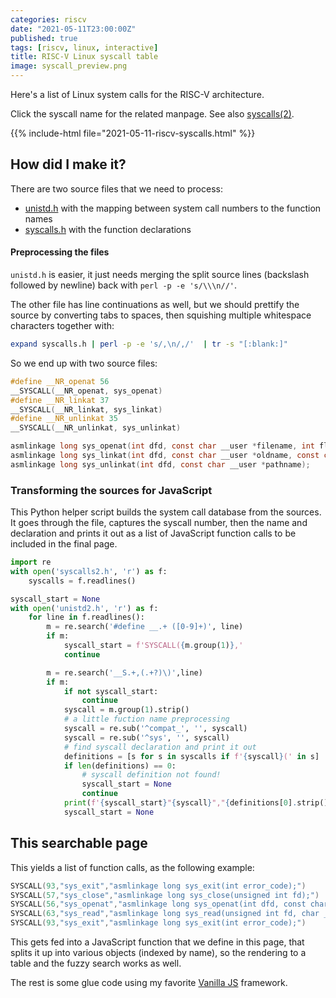 ```yaml
---
categories: riscv
date: "2021-05-11T23:00:00Z"
published: true
tags: [riscv, linux, interactive]
title: RISC-V Linux syscall table
image: syscall_preview.png
---
```


Here's a list of Linux system calls for the RISC-V architecture.

Click the syscall name for the related manpage. See also [syscalls(2)](https://man7.org/linux/man-pages/man2/syscalls.2.html).


{{% include-html file="2021-05-11-riscv-syscalls.html" %}}

## How did I make it?

There are two source files that we need to process:
- [unistd.h](https://github.com/torvalds/linux/blob/master/include/uapi/asm-generic/unistd.h) with the mapping between system call numbers to the function names
- [syscalls.h](https://github.com/torvalds/linux/blob/master/include/linux/syscalls.h) with the function declarations

#### Preprocessing the files

`unistd.h` is easier, it just needs merging the split source lines (backslash followed by newline) back with `perl -p -e 's/\\\n//'`.

The other file has line continuations as well, but we should prettify the source by converting tabs to spaces, then squishing multiple whitespace characters together with:

```bash
expand syscalls.h | perl -p -e 's/,\n/,/'  | tr -s "[:blank:]" 
```

So we end up with two source files:

```c
#define __NR_openat 56
__SYSCALL(__NR_openat, sys_openat)
#define __NR_linkat 37
__SYSCALL(__NR_linkat, sys_linkat)
#define __NR_unlinkat 35
__SYSCALL(__NR_unlinkat, sys_unlinkat)
```

```c
asmlinkage long sys_openat(int dfd, const char __user *filename, int flags, umode_t mode);
asmlinkage long sys_linkat(int dfd, const char __user *oldname, const char __user *newname);
asmlinkage long sys_unlinkat(int dfd, const char __user *pathname);
```

### Transforming the sources for JavaScript

This Python helper script builds the system call database from the sources. It goes through the file, captures the syscall number, then the name and declaration and prints it out as a list of JavaScript function calls to be included in the final page.

```python
import re
with open('syscalls2.h', 'r') as f:
    syscalls = f.readlines()

syscall_start = None
with open('unistd2.h', 'r') as f:
    for line in f.readlines():
        m = re.search('#define __.+ ([0-9]+)', line)
        if m:
            syscall_start = f'SYSCALL({m.group(1)},'
            continue

        m = re.search('__S.+,(.+?)\)',line)
        if m:
            if not syscall_start:
                continue
            syscall = m.group(1).strip()
            # a little fuction name preprocessing
            syscall = re.sub('^compat_', '', syscall)
            syscall = re.sub('^sys', '', syscall)
            # find syscall declaration and print it out
            definitions = [s for s in syscalls if f'{syscall}(' in s]
            if len(definitions) == 0:
                # syscall definition not found!
                syscall_start = None
                continue
            print(f'{syscall_start}"{syscall}","{definitions[0].strip()}")')
            syscall_start = None
```

## This searchable page 

This yields a list of function calls, as the following example:

```c
SYSCALL(93,"sys_exit","asmlinkage long sys_exit(int error_code);")
SYSCALL(57,"sys_close","asmlinkage long sys_close(unsigned int fd);")
SYSCALL(56,"sys_openat","asmlinkage long sys_openat(int dfd, const char __user *filename, int flags, umode_t mode);")
SYSCALL(63,"sys_read","asmlinkage long sys_read(unsigned int fd, char __user *buf, size_t count);")
SYSCALL(93,"sys_exit","asmlinkage long sys_exit(int error_code);")
```

This gets fed into a JavaScript function that we define in this page, that splits it up into various objects (indexed by name), so the rendering to a table and the fuzzy search works as well.

The rest is some glue code using my favorite [Vanilla JS](http://vanilla-js.com/) framework.